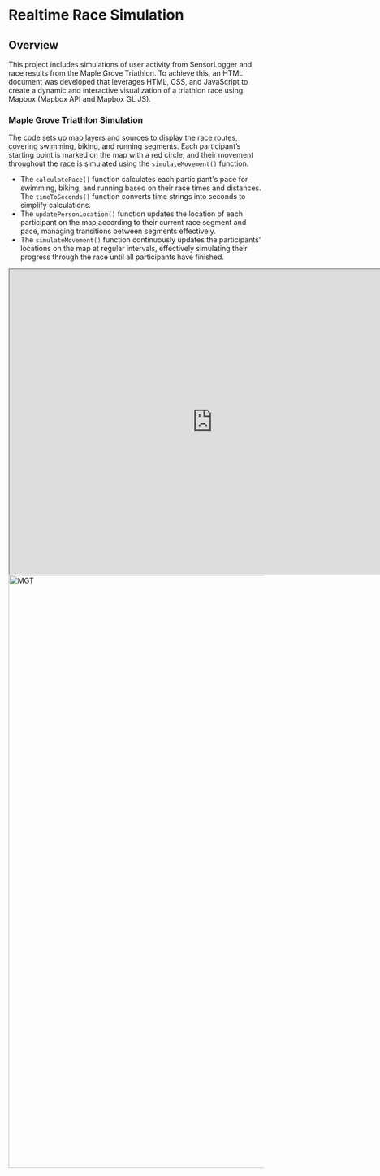 # Realtime Race Simulation 

## Overview
This project includes simulations of user activity from SensorLogger and race results from the Maple Grove Triathlon. To achieve this, an HTML document was developed that leverages HTML, CSS, and JavaScript to create a dynamic and interactive visualization of a triathlon race using Mapbox (Mapbox API and Mapbox GL JS).

### Maple Grove Triathlon Simulation

The code sets up map layers and sources to display the race routes, covering swimming, biking, and running segments. Each participant’s starting point is marked on the map with a red circle, and their movement throughout the race is simulated using the `simulateMovement()` function. 
- The `calculatePace()` function calculates each participant's pace for swimming, biking, and running based on their race times and distances. The `timeToSeconds()` function converts time strings into seconds to simplify calculations.
- The `updatePersonLocation()` function updates the location of each participant on the map according to their current race segment and pace, managing transitions between segments effectively.
- The `simulateMovement()` function continuously updates the participants' locations on the map at regular intervals, effectively simulating their progress through the race until all participants have finished.


<iframe src="https://hx7n46.csb.app/" width="800" height="600"></iframe>

<br>
<img width="1167" alt="MGT" src="https://github.com/RTGS-Lab/realtime-race-simulation/assets/103837294/5d6756be-e2e1-4190-bcc6-110beacb7756">
